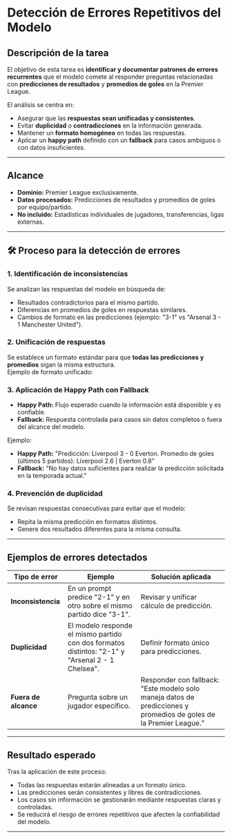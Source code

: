 # Detección de Errores Repetitivos del Modelo

## Descripción de la tarea
El objetivo de esta tarea es **identificar y documentar patrones de errores recurrentes** que el modelo comete al responder preguntas relacionadas con **predicciones de resultados** y **promedios de goles** en la Premier League.

El análisis se centra en:
- Asegurar que las **respuestas sean unificadas y consistentes**.
- Evitar **duplicidad** o **contradicciones** en la información generada.
- Mantener un **formato homogéneo** en todas las respuestas.
- Aplicar un **happy path** definido con un **fallback** para casos ambiguos o con datos insuficientes.

---

## Alcance
- **Dominio:** Premier League exclusivamente.
- **Datos procesados:** Predicciones de resultados y promedios de goles por equipo/partido.
- **No incluido:** Estadísticas individuales de jugadores, transferencias, ligas externas.

---

## 🛠 Proceso para la detección de errores

### 1. Identificación de inconsistencias
Se analizan las respuestas del modelo en búsqueda de:
- Resultados contradictorios para el mismo partido.
- Diferencias en promedios de goles en respuestas similares.
- Cambios de formato en las predicciones (ejemplo: "3-1" vs "Arsenal 3 - 1 Manchester United").

### 2. Unificación de respuestas
Se establece un formato estándar para que **todas las predicciones y promedios** sigan la misma estructura.  
Ejemplo de formato unificado:

### 3. Aplicación de Happy Path con Fallback
- **Happy Path:** Flujo esperado cuando la información está disponible y es confiable.
- **Fallback:** Respuesta controlada para casos sin datos completos o fuera del alcance del modelo.
  
Ejemplo:
- **Happy Path:** "Predicción: Liverpool 3 - 0 Everton. Promedio de goles (últimos 5 partidos): Liverpool 2.6 | Everton 0.8"
- **Fallback:** "No hay datos suficientes para realizar la predicción solicitada en la temporada actual."

### 4. Prevención de duplicidad
Se revisan respuestas consecutivas para evitar que el modelo:
- Repita la misma predicción en formatos distintos.
- Genere dos resultados diferentes para la misma consulta.
  
---

## Ejemplos de errores detectados

| Tipo de error | Ejemplo | Solución aplicada |
|---------------|---------|-------------------|
| **Inconsistencia** | En un prompt predice "2-1" y en otro sobre el mismo partido dice "3-1". | Revisar y unificar cálculo de predicción. |
| **Duplicidad** | El modelo responde el mismo partido con dos formatos distintos: "2-1" y "Arsenal 2 - 1 Chelsea". | Definir formato único para predicciones. |
| **Fuera de alcance** | Pregunta sobre un jugador específico. | Responder con fallback: "Este modelo solo maneja datos de predicciones y promedios de goles de la Premier League." |

---

## Resultado esperado
Tras la aplicación de este proceso:
- Todas las respuestas estarán alineadas a un formato único.
- Las predicciones serán consistentes y libres de contradicciones.
- Los casos sin información se gestionarán mediante respuestas claras y controladas.
- Se reducirá el riesgo de errores repetitivos que afecten la confiabilidad del modelo.

---
